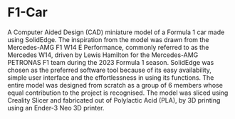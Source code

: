 # F1-Car
A Computer Aided Design (CAD) miniature model of a Formula 1 car made using SolidEdge. The inspiration from the model was drawn from the Mercedes-AMG F1 W14 E Performance, commonly referred to as the Mercedes W14, driven by Lewis Hamilton for the Mercedes-AMG PETRONAS F1 team during the 2023 Formula 1 season.
SolidEdge was chosen as the preferred software tool because of its easy availability, simple user interface and the effortlessness in using its functions. The entire model was designed from scratch as a group of 6 members whose equal contribution to the project is recognised.
The model was sliced using Creality Slicer and fabricated out of Polylactic Acid (PLA), by 3D printing using an Ender-3 Neo 3D printer. 
